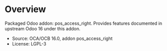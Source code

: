 # Overview

Packaged Odoo addon: pos_access_right. Provides features documented in upstream Odoo 16 under this addon.

- Source: OCA/OCB 16.0, addon pos_access_right
- License: LGPL-3
